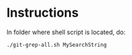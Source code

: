 # Instructions

In folder where shell script is located, do:
```
./git-grep-all.sh MySearchString
```
